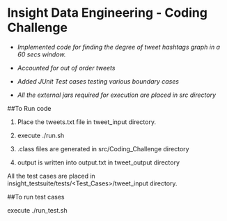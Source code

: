 Insight Data Engineering - Coding Challenge
===========================================================

* *Implemented code for finding the degree of tweet hashtags graph in a 60 secs window.*

* *Accounted for out of order tweets*

* *Added JUnit Test cases testing various boundary cases*

* *All the external jars required for execution are placed in src directory*

##To Run code
1. Place the tweets.txt file in tweet_input directory.

2. execute ./run.sh 

3. .class files are generated in src/Coding_Challenge directory 

4. output is written into output.txt in tweet_output directory

All the test cases are placed in insight_testsuite/tests/<Test_Cases>/tweet_input directory.

##To run test cases

execute ./run_test.sh
